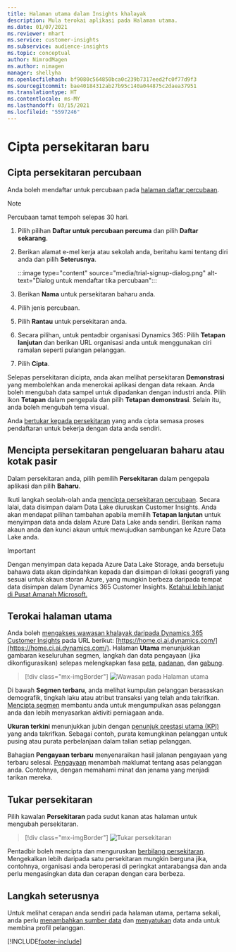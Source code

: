 ```yaml
---
title: Halaman utama dalam Insights khalayak
description: Mula terokai aplikasi pada Halaman utama.
ms.date: 01/07/2021
ms.reviewer: mhart
ms.service: customer-insights
ms.subservice: audience-insights
ms.topic: conceptual
author: NimrodMagen
ms.author: nimagen
manager: shellyha
ms.openlocfilehash: bf9080c564850bca0c239b7317eed2fc0f77d9f3
ms.sourcegitcommit: bae40184312ab27b95c140a044875c2daea37951
ms.translationtype: HT
ms.contentlocale: ms-MY
ms.lasthandoff: 03/15/2021
ms.locfileid: "5597246"
---
```

# <a name="create-a-new-environment"></a>Cipta persekitaran baru

## <a name="create-a-trial-environment"></a>Cipta persekitaran percubaan

Anda boleh mendaftar untuk percubaan pada [halaman daftar percubaan](https://dynamics.microsoft.com/get-started/free-trial/?appname=customerinsights). 

> [!NOTE]
> Percubaan tamat tempoh selepas 30 hari.

1. Pilih pilihan **Daftar untuk percubaan percuma** dan pilih **Daftar sekarang**.

1. Berikan alamat e-mel kerja atau sekolah anda, beritahu kami tentang diri anda dan pilih **Seterusnya**.

   :::image type="content" source="media/trial-signup-dialog.png" alt-text="Dialog untuk mendaftar tika percubaan":::

1. Berikan **Nama** untuk persekitaran baharu anda. 

1. Pilih jenis percubaan.

1. Pilih **Rantau** untuk persekitaran anda.

1. Secara pilihan, untuk pentadbir organisasi Dynamics 365: Pilih **Tetapan lanjutan** dan berikan URL organisasi anda untuk menggunakan ciri ramalan seperti pulangan pelanggan.

1. Pilih **Cipta**. 

Selepas persekitaran dicipta, anda akan melihat persekitaran **Demonstrasi** yang membolehkan anda menerokai aplikasi dengan data rekaan. Anda boleh mengubah data sampel untuk dipadankan dengan industri anda. Pilih ikon **Tetapan** dalam pengepala dan pilih **Tetapan demonstrasi**. Selain itu, anda boleh mengubah tema visual. 

Anda [bertukar kepada persekitaran](#switch-environments) yang anda cipta semasa proses pendaftaran untuk bekerja dengan data anda sendiri.

## <a name="create-a-new-production-or-sandbox-environment"></a>Mencipta persekitaran pengeluaran baharu atau kotak pasir

Dalam persekitaran anda, pilih pemilih **Persekitaran** dalam pengepala aplikasi dan pilih **Baharu**.

Ikuti langkah seolah-olah anda [mencipta persekitaran percubaan](#create-a-trial-environment). Secara lalai, data disimpan dalam Data Lake diuruskan Customer Insights. Anda akan mendapat pilihan tambahan apabila memilih **Tetapan lanjutan** untuk menyimpan data anda dalam Azure Data Lake anda sendiri. Berikan nama akaun anda dan kunci akaun untuk mewujudkan sambungan ke Azure Data Lake anda. 

> [!IMPORTANT]
> Dengan menyimpan data kepada Azure Data Lake Storage, anda bersetuju bahawa data akan dipindahkan kepada dan disimpan di lokasi geografi yang sesuai untuk akaun storan Azure, yang mungkin berbeza daripada tempat data disimpan dalam Dynamics 365 Customer Insights. [Ketahui lebih lanjut di Pusat Amanah Microsoft.](https://www.microsoft.com/trust-center)

## <a name="explore-the-home-page"></a>Terokai halaman utama

Anda boleh [mengakses wawasan khalayak daripada Dynamics 365 Customer Insights](https://home.ci.ai.dynamics.com/) pada URL berikut: [https://home.ci.ai.dynamics.com/](https://home.ci.ai.dynamics.com/).
Halaman **Utama** menunjukkan gambaran keseluruhan segmen, langkah dan data pengayaan (jika dikonfigurasikan) selepas melengkapkan fasa [peta](map-entities.md), [padanan](match-entities.md), dan [gabung](merge-entities.md).

> [!div class="mx-imgBorder"] 
> ![Wawasan pada Halaman utama](media/home-page-insights.png "Wawasan pada Halaman utama")

Di bawah **Segmen terbaru**, anda melihat kumpulan pelanggan berasaskan demografik, tingkah laku atau atribut transaksi yang telah anda takrifkan. [Mencipta segmen](segments.md) membantu anda untuk mengumpulkan asas pelanggan anda dan lebih menyasarkan aktiviti perniagaan anda.

**Ukuran terkini** menunjukkan jubin dengan [penunjuk prestasi utama (KPI)](measures.md) yang anda takrifkan. Sebagai contoh, purata kemungkinan pelanggan untuk pusing atau purata perbelanjaan dalam talian setiap pelanggan.

Bahagian **Pengayaan terbaru** menyenaraikan hasil jalanan pengayaan yang terbaru selesai. [Pengayaan](enrichment-hub.md) menambah maklumat tentang asas pelanggan anda. Contohnya, dengan memahami minat dan jenama yang menjadi tarikan mereka.

## <a name="switch-environments"></a>Tukar persekitaran

Pilih kawalan **Persekitaran** pada sudut kanan atas halaman untuk mengubah persekitaran.

> [!div class="mx-imgBorder"] 
> ![Tukar persekitaran](media/home-page-environment-switcher.png "Tukar persekitaran")

Pentadbir boleh mencipta dan menguruskan [berbilang persekitaran](manage-environments.md). Mengekalkan lebih daripada satu persekitaran mungkin berguna jika, contohnya, organisasi anda beroperasi di peringkat antarabangsa dan anda perlu mengasingkan data dan cerapan dengan cara berbeza.

## <a name="next-step"></a>Langkah seterusnya

Untuk melihat cerapan anda sendiri pada halaman utama, pertama sekali, anda perlu [menambahkan sumber data](data-sources.md) dan [menyatukan](data-unification.md) data anda untuk membina profil pelanggan.


[!INCLUDE[footer-include](../includes/footer-banner.md)]